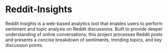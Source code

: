 # Reddit-Insights
Reddit Insights is a web-based analytics tool that enables users to perform sentiment and topic analysis on Reddit discussions. Built to provide deeper understanding of online conversations, this project processes Reddit posts and presents a concise breakdown of sentiments, trending topics, and key discussion points.
